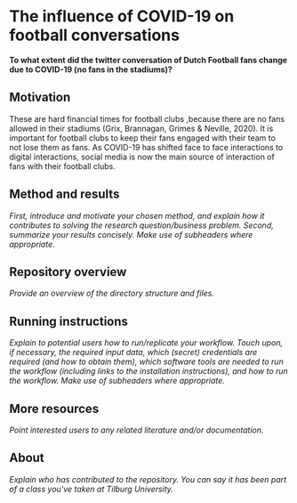 # The influence of COVID-19 on football conversations

__To what extent did the twitter conversation of Dutch Football fans change due to COVID-19 (no fans in the stadiums)?__

## Motivation

These are hard financial times for football clubs ,because there are no fans allowed in their stadiums (Grix, Brannagan, Grimes & Neville, 2020). It is important for football clubs to keep their fans engaged with their team to not lose them as fans. As COVID-19 has shifted face to face interactions to digital interactions, social media is now the main source of interaction of fans with their football clubs.

## Method and results

_First, introduce and motivate your chosen method, and explain how it contributes to solving the research question/business problem.
Second, summarize your results concisely. Make use of subheaders where appropriate._

## Repository overview

_Provide an overview of the directory structure and files._

## Running instructions

_Explain to potential users how to run/replicate your workflow. Touch upon, if necessary, the required input data, which (secret) credentials are required (and how to obtain them), which software tools are needed to run the workflow (including links to the installation instructions), and how to run the workflow. Make use of subheaders where appropriate._

## More resources

_Point interested users to any related literature and/or documentation._

## About

_Explain who has contributed to the repository. You can say it has been part of a class you've taken at Tilburg University._